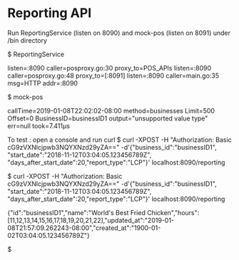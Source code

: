 # Reporting API

Run ReportingService (listen on 8090) and mock-pos (listen on 8091) under /bin directory

$ ReportingService



listen=:8090 caller=posproxy.go:30 proxy_to=POS_APIs
listen=:8090 caller=posproxy.go:48 proxy_to=[:8091]
listen=:8090 caller=main.go:35 msg=HTTP addr=:8090

$ mock-pos



callTime=2019-01-08T22:02:02-08:00 method=businesses Limit=500 Offset=0 BusinessID=businessID1 output="unsupported value type" err=null took=7.411µs



To test : open a console and run curl $ curl -XPOST -H "Authorization: Basic cG9zVXNlcjpwb3NQYXNzd29yZA==" -d'{"business_id":"businessID1", "start_date":"2018-11-12T03:04:05.123456789Z", "days_after_start_date":20,"report_type":"LCP"}' localhost:8090/reporting

$ curl -XPOST -H "Authorization: Basic cG9zVXNlcjpwb3NQYXNzd29yZA==" -d'{"business_id":"businessID1", "start_date":"2018-11-12T03:04:05.123456789Z", "days_after_start_date":20,"report_type":"LCP"}' localhost:8090/reporting



{"id":"businessID1","name":"World's Best Fried Chicken","hours":[11,12,13,14,15,16,17,18,19,20,21,22],"updated_at":"2019-01-08T21:57:09.262243-08:00","created_at":"1900-01-02T03:04:05.123456789Z"}


$ 